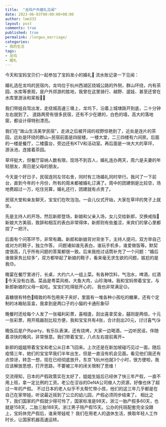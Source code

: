 ```yaml
---
title:  "龙坞户外婚礼见闻"
date: 2023-06-03T00:00:00+08:00
author: lmm333
layout: post
comments: true
published: true
permalink: /longwu_marriage/
categories:
- 我的生活
tags:
- 龙坞
- 婚礼
---
```


今天和宝妈宝贝们一起参加了宝妈发小的婚礼💒
流水账记录一下见闻：

婚礼选在龙坞的民宿内，龙坞位于杭州西湖区绕城公路的外侧，群山环绕，内有茶园、水库等景观，是户外郊游的胜地，我曾在这里骑行、越野、遛娃、甚至还曾在水库里游泳和桨板🏊🏻

我们带娃自驾出发，走绕城高速三墩上，龙坞下，沿着上城埭路开到底，二十分钟左右就到了。
道路两旁有很多民宿，还有不少在建的，白色的墙，高大的落地窗，都设计得特别漂亮。

我们在“故山生活美学民宿”，走进之后被开阔的视野惊艳到了，近处是连片的茶园，远处是环绕的群山~民宿前面是四层楼，一楼大堂，二三四楼有六间房。后面的一楼是餐厅，二楼露台，旁边还有KTV和活动室。再后面是一块大大的草坪，游泳池，连接着茶园。

草坪挺大，但餐厅容纳人数有限，现场不到百人，婚礼连办两天，周六是夫妻的年轻朋友，周日是父母的朋友。

今天是个好日子，民宿连同左邻右舍，同时有三场婚礼同时举行。我问了一下前台，直到今年的十月份，所有的周末都被婚礼订满了。周中的团建倒是比较空，场地费超过一万，吃住另算，婚礼还行，团建就有点贵了。

民宿大堂和亲友聊天，宝宝们在吹泡泡。一会儿仪式开始，大家在草坪的凳子上就坐。

先是主持人的开场，然后新郎登场，新娘和父亲入场，女儿交给新郎，交换戒指💍
新娘大方美丽，致辞和相互的表白非常得体，新郎则有些羞涩，来宾们的掌心里都捏了一把汗。

后面有个问答环节，非常有趣。新郎和新娘背对背坐下，主持人提问，双方举自己或对方的鞋子，独立作答。
问题诸如谁先表白，谁玩手机多，谁爱做饭等。默契度很高，几乎所有问题的答案都很一致。后来我抢过话筒补充了一个问题：“婚后谁做家务比较多”，双方都举起了新娘的鞋子，看来毫无求生欲的问题，尴尬的是我😓。

晚宴在餐厅里进行，长桌，大约六人一组上菜。有各种饮料，气泡水，啤酒，红酒🍷今天没有白酒。菜品是粤菜风格，大鱼大肉，山珍海味。我和宝妈带着宝宝，与新郎新娘的父母一起吃。宝宝们吃得挺开心的， 我也非常满足😌。

喜糖很有特色🍬精致的布包用夹子夹好，里面有一堆各种小孩吃的糖果，还有个定制的冰箱贴盲盒，我拿到是两口子的小猫的卡通形象🐱

晚餐时还给每个人发了一张福利彩票，喜相逢，刮出喜拿奖金，囍则是两倍，十元一张彩票，用开瓶器刮比较方便，我和宝宝共有4张，合计刮出20元，讨讨喜气😘

晚饭后是户外party，有乐队表演，还有烧烤，大家一边喝酒，一边听民谣，伴随着凉快的晚风，非常惬意。我们带着宝宝，八点左右提前离开~

新郎的姐姐带着宝宝和老公从日本飞回来。上次还是在新加坡碰巧见过一面，随后疫情三年，她们的宝宝早我们半年出生，但是一直没有机会见面。看见他们我还有点惊讶，转念一想，现在已经彻底放开，东京飞杭州也就3个小时，很方便啦，我应该解放思想，打开思路，不要被三年的闭关限制了思维！

交流得知，日本的产假政策实在太好了，姐姐生娃后已经休了快三年产假，一直不用上班，拿一定比例的工资。老公在涩谷的DeNA公司做人力资源，好像也休了超过一年的产假。
不过日本的老人似乎不太帮忙带小孩，他们的这三年几乎都是在自己在家带娃。听说最近摇到了公立的幼儿园，产假必须同步结束了。
相比之下，我们国家的产假就少得可怜了，国家标准是98天，浙江一胎产假多60天，也就是158天，二胎三胎188天。浙江男子陪产假15天。公办的托班配套完全没跟上，宝妈休完产假后，谁来带娃呢？
我们在用老人的退休生活，换取年轻人工作时长，让国家机器高速运转。